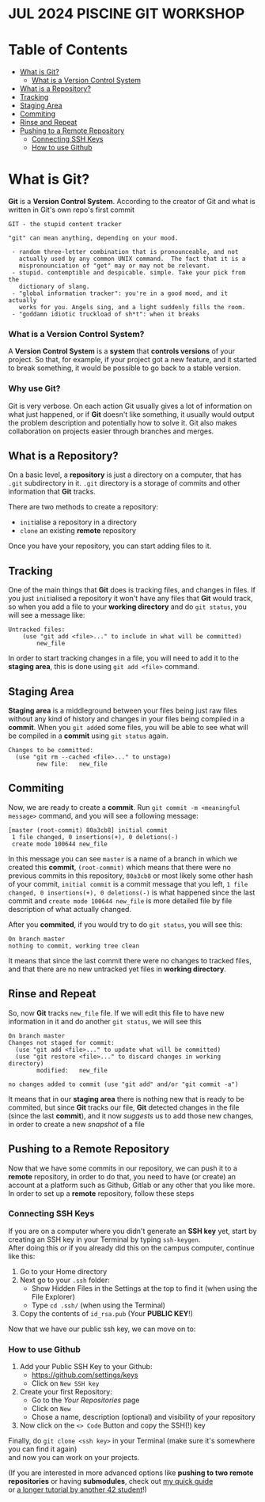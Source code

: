 # JUL 2024 PISCINE GIT WORKSHOP

# Table of Contents
- [What is Git?](#what-is-git)
    - [What is a Version Control System](#what-is-a-version-control-system)
- [What is a Repository?](#what-is-a-repository)
- [Tracking](#tracking)
- [Staging Area](#staging-area)
- [Commiting](#commiting)
- [Rinse and Repeat](#rinse-and-repeat)
- [Pushing to a Remote Repository](#pushing-to-a-remote-repository)
    - [Connecting SSH Keys](#connecting-ssh-keys)
    - [How to use Github](#how-to-use-github)

# What is Git?
**Git** is a **Version Control System**. According to the creator of Git and what is written in Git's own repo's first commit
```
GIT - the stupid content tracker

"git" can mean anything, depending on your mood.

 - random three-letter combination that is pronounceable, and not
   actually used by any common UNIX command.  The fact that it is a
   mispronounciation of "get" may or may not be relevant.
 - stupid. contemptible and despicable. simple. Take your pick from the
   dictionary of slang.
 - "global information tracker": you're in a good mood, and it actually
   works for you. Angels sing, and a light suddenly fills the room. 
 - "goddamn idiotic truckload of sh*t": when it breaks
```

### What is a Version Control System?
A **Version Control System** is a **system** that **controls versions** of your project. So that, for example, if your project got a new feature, and it started to break something, it would be possible to go back to a stable version.

### Why use Git?
Git is very verbose. On each action Git usually gives a lot of information on what just happened, or if **Git** doesn't like something, it usually would output the problem description and potentially how to solve it.
Git also makes collaboration on projects easier through branches and merges.

## What is a Repository?
On a basic level, a **repository** is just a directory on a computer, that has `.git` subdirectory in it. `.git` directory is a storage of commits and other information that **Git** tracks.

There are two methods to create a repository:
- `init`ialise a repository in a directory
- `clone` an existing **remote** repository

Once you have your repository, you can start adding files to it.

## Tracking
One of the main things that **Git** does is tracking files, and changes in files. If you just `init`ialised a repository it won't have any files that **Git** would track, so when you add a file to your **working directory** and do `git status`, you will see a message like:
```
Untracked files:
    (use "git add <file>..." to include in what will be committed)
        new_file
```

In order to start tracking changes in a file, you will need to add it to the **staging area**, this is done using `git add <file>` command.

## Staging Area
**Staging area** is a middleground between your files being just raw files without any kind of history and changes in your files being compiled in a **commit**. When you `git add`ed some files, you will be able to see what will be compiled in a **commit** using `git status` again.
```
Changes to be committed:
  (use "git rm --cached <file>..." to unstage)
        new file:   new_file
```

## Commiting
Now, we are ready to create a **commit**. Run `git commit -m <meaningful message>` command, and you will see a following message:
```
[master (root-commit) 80a3cb8] initial commit
 1 file changed, 0 insertions(+), 0 deletions(-)
 create mode 100644 new_file
```

In this message you can see `master` is a name of a branch in which we created this **commit**, `(root-commit)` which means that there were no previous commits in this repository, `80a3cb8` or most likely some other hash of your commit, `initial commit` is a commit message that you left, `1 file changed, 0 insertions(+), 0 deletions(-)` is what happened since the last commit and `create mode 100644 new_file` is more detailed file by file description of what actually changed.

After you **commited**, if you would try to do `git status`, you will see this:
```
On branch master
nothing to commit, working tree clean
```

It means that since the last commit there were no changes to tracked files, and that there are no new untracked yet files in **working directory**.

## Rinse and Repeat
So, now **Git** tracks `new_file` file. If we will edit this file to have new information in it and do another `git status`, we will see this
```
On branch master
Changes not staged for commit:
  (use "git add <file>..." to update what will be committed)
  (use "git restore <file>..." to discard changes in working directory)
        modified:   new_file

no changes added to commit (use "git add" and/or "git commit -a")
```

It means that in our **staging area** there is nothing new that is ready to be commited, but since **Git** tracks our file, **Git** detected changes in the file (since the last **commit**), and it now *suggests* us to add those new changes, in order to create a new *snapshot* of a file

## Pushing to a Remote Repository
Now that we have some commits in our repository, we can push it to a **remote** repository, in order to do that, you need to have (or create) an account at a platform such as Github, Gitlab or any other that you like more. In order to set up a **remote** repository, follow these steps

### Connecting SSH Keys
If you are on a computer where you didn't generate an **SSH key** yet, start by creating an SSH key in your Terminal by typing `ssh-keygen`.\
After doing this *or* if you already did this on the campus computer, continue like this:
1. Go to your Home directory
2. Next go to your `.ssh` folder:
   - Show Hidden Files in the Settings at the top to find it (when using the File Explorer)
   - Type `cd .ssh/` (when using the Terminal)
3. Copy the contents of `id_rsa.pub` (Your **PUBLIC KEY**!)

Now that we have our public ssh key, we can move on to:
### How to use Github
1. Add your Public SSH Key to your Github:
    - https://github.com/settings/keys
    - Click on `New SSH key`
2. Create your first Repository:
   - Go to the *Your Repositories* page
   - Click on `New`
   - Chose a name, description (optional) and visibility of your repository
3. Now click on the `<> Code` Button and copy the SSH(!) key

Finally, do `git clone <ssh key>` in your Terminal (make sure it's somewhere you can find it again)\
and now you can work on your projects.

(If you are interested in more advanced options like **pushing to two remote repositories** or having **submodules**, check out [my quick guide](https://github.com/CottonKiwii/42_CommonCore/blob/main/How_To_Git_Gud.md)\
or [a longer tutorial by another 42 student](https://github.com/francisrafal/42-connect-multiple-remotes-tutorial)!)
